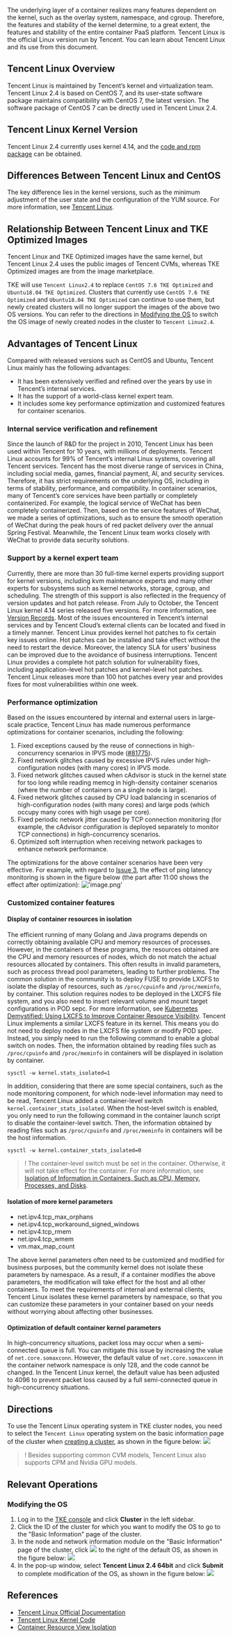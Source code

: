 

The underlying layer of a container realizes many features dependent on the kernel, such as the overlay system, namespace, and cgroup. Therefore, the features and stability of the kernel determine, to a great extent, the features and stability of the entire container PaaS platform. Tencent Linux is the official Linux version run by Tencent. You can learn about Tencent Linux and its use from this document.


## Tencent Linux Overview
Tencent Linux is maintained by Tencent’s kernel and virtualization team. Tencent Linux 2.4 is based on CentOS 7, and its user-state software package maintains compatibility with CentOS 7, the latest version. The software package of CentOS 7 can be directly used in Tencent Linux 2.4.

## Tencent Linux Kernel Version
Tencent Linux 2.4 currently uses kernel 4.14, and the [code and rpm package](https://github.com/Tencent/TencentOS-kernel) can be obtained.

## Differences Between Tencent Linux and CentOS
The key difference lies in the kernel versions, such as the minimum adjustment of the user state and the configuration of the YUM source. For more information, see [Tencent Linux](https://intl.cloud.tencent.com/document/product/213/32485).

## Relationship Between Tencent Linux and TKE Optimized Images
Tencent Linux and TKE Optimized images have the same kernel, but Tencent Linux 2.4 uses the public images of Tencent CVMs, whereas TKE Optimized images are from the image marketplace.

TKE will use `Tencent Linux2.4` to replace `CentOS 7.6 TKE Optimized` and `Ubuntu18.04 TKE Optimized`. Clusters that currently use `CentOS 7.6 TKE Optimized` and `Ubuntu18.04 TKE Optimized` can continue to use them, but newly created clusters will no longer support the images of the above two OS versions. You can refer to the directions in [Modifying the OS](#revise) to switch the OS image of newly created nodes in the cluster to `Tencent Linux2.4`.

## Advantages of Tencent Linux
Compared with released versions such as CentOS and Ubuntu, Tencent Linux mainly has the following advantages:
- It has been extensively verified and refined over the years by use in Tencent’s internal services.
- It has the support of a world-class kernel expert team.
- It includes some key performance optimization and customized features for container scenarios.

### Internal service verification and refinement

Since the launch of R&D for the project in 2010, Tencent Linux has been used within Tencent for 10 years, with millions of deployments. Tencent Linux accounts for 99% of Tencent’s internal Linux systems, covering all Tencent services. Tencent has the most diverse range of services in China, including social media, games, financial payment, AI, and security services. Therefore, it has strict requirements on the underlying OS, including in terms of stability, performance, and compatibility.
In container scenarios, many of Tencent’s core services have been partially or completely containerized. For example, the logical service of WeChat has been completely containerized. Then, based on the service features of WeChat, we made a series of optimizations, such as to ensure the smooth operation of WeChat during the peak hours of red packet delivery over the annual Spring Festival. Meanwhile, the Tencent Linux team works closely with WeChat to provide data security solutions.

### Support by a kernel expert team

Currently, there are more than 30 full-time kernel experts providing support for kernel versions, including kvm maintenance experts and many other experts for subsystems such as kernel networks, storage, cgroup, and scheduling.
The strength of this support is also reflected in the frequency of version updates and hot patch release. From July to October, the Tencent Linux kernel 4.14 series released five versions. For more information, see [Version Records](https://github.com/Tencent/TencentOS-kernel/releases). Most of the issues encountered in Tencent’s internal services and by Tencent Cloud’s external clients can be located and fixed in a timely manner. Tencent Linux provides kernel hot patches to fix certain key issues online. Hot patches can be installed and take effect without the need to restart the device. Moreover, the latency SLA for users’ business can be improved due to the avoidance of business interruptions. Tencent Linux provides a complete hot patch solution for vulnerability fixes, including application-level hot patches and kernel-level hot patches. Tencent Linux releases more than 100 hot patches every year and provides fixes for most vulnerabilities within one week.

### Performance optimization

Based on the issues encountered by internal and external users in large-scale practice, Tencent Linux has made numerous performance optimizations for container scenarios, including the following:
1. Fixed exceptions caused by the reuse of connections in high-concurrency scenarios in IPVS mode ([#81775](https://github.com/kubernetes/kubernetes/issues/81775)).
2. Fixed network glitches caused by excessive IPVS rules under high-configuration nodes (with many cores) in IPVS mode.
3. <span id="three"></span>Fixed network glitches caused when cAdvisor is stuck in the kernel state for too long while reading memcg in high-density container scenarios (where the number of containers on a single node is large).
4. Fixed network glitches caused by CPU load balancing in scenarios of high-configuration nodes (with many cores) and large pods (which occupy many cores with high usage per core).
5. Fixed periodic network jitter caused by TCP connection monitoring (for example, the cAdvisor configuration is deployed separately to monitor TCP connections) in high-concurrency scenarios.
6. Optimized soft interruption when receiving network packages to enhance network performance.

The optimizations for the above container scenarios have been very effective. For example, with regard to [Issue 3](#three), the effect of ping latency monitoring is shown in the figure below (the part after 11:00 shows the effect after optimization):
!['image.png'](https://main.qcloudimg.com/raw/ac2cd0103df4c893070ea4f0169e4ab1.png)


### Customized container features
#### Display of container resources in isolation
The efficient running of many Golang and Java programs depends on correctly obtaining available CPU and memory resources of processes. However, in the containers of these programs, the resources obtained are the CPU and memory resources of nodes, which do not match the actual resources allocated by containers. This often results in invalid parameters, such as process thread pool parameters, leading to further problems.
The common solution in the community is to deploy FUSE to provide LXCFS to isolate the display of resources, such as `/proc/cpuinfo` and `/proc/meminfo`, by container. This solution requires nodes to be deployed in the LXCFS file system, and you also need to insert relevant volume and mount target configurations in POD sepc. For more information, see [Kubernetes Demystified: Using LXCFS to Improve Container Resource Visibility](https://dzone.com/articles/kubernetes-demystified-using-lxcfs-to-improve-cont).
Tencent Linux implements a similar LXCFS feature in its kernel. This means you do not need to deploy nodes in the LXCFS file system or modify POD spec. Instead, you simply need to run the following command to enable a global switch on nodes. Then, the information obtained by reading files such as `/proc/cpuinfo` and `/proc/meminfo` in containers will be displayed in isolation by container.
```
sysctl -w kernel.stats_isolated=1
```
In addition, considering that there are some special containers, such as the node monitoring component, for which node-level information may need to be read, Tencent Linux added a container-level switch `kernel.container_stats_isolated`. When the host-level switch is enabled, you only need to run the following command in the container launch script to disable the container-level switch. Then, the information obtained by reading files such as `/proc/cpuinfo` and `/proc/meminfo` in containers will be the host information.
```
sysctl -w kernel.container_stats_isolated=0
```
>! The container-level switch must be set in the container. Otherwise, it will not take effect for the container. For more information, see [Isolation of Information in Containers, Such as CPU, Memory, Processes, and Disks](https://github.com/Tencent/TencentOS-kernel/wiki/container-resource-view-isolation).

#### Isolation of more kernel parameters
- net.ipv4.tcp_max_orphans
- net.ipv4.tcp_workaround_signed_windows
- net.ipv4.tcp_rmem
- net.ipv4.tcp_wmem
- vm.max_map_count

The above kernel parameters often need to be customized and modified for business purposes, but the community kernel does not isolate these parameters by namespace. As a result, if a container modifies the above parameters, the modification will take effect for the host and all other containers. To meet the requirements of internal and external clients, Tencent Linux isolates these kernel parameters by namespace, so that you can customize these parameters in your container based on your needs without worrying about affecting other businesses.

#### Optimization of default container kernel parameters
In high-concurrency situations, packet loss may occur when a semi-connected queue is full. You can mitigate this issue by increasing the value of `net.core.somaxconn`. However, the default value of `net.core.somaxconn` in the container network namespace is only 128, and the code cannot be changed. In the Tencent Linux kernel, the default value has been adjusted to 4096 to prevent packet loss caused by a full semi-connected queue in high-concurrency situations.

 ## Directions
To use the Tencent Linux operating system in TKE cluster nodes, you need to select the `Tencent Linux` operating system on the basic information page of the cluster when [creating a cluster](https://intl.cloud.tencent.com/document/product/457/30637), as shown in the figure below:
![](https://main.qcloudimg.com/raw/6a3903f649a0cc7d8c8b065f89673cc7.png)

>! Besides supporting common CVM models, Tencent Linux also supports CPM and Nvidia GPU models.

## Relevant Operations

<span id="revise"></span>
### Modifying the OS
1. Log in to the [TKE console](https://console.cloud.tencent.com/tke2) and click **Cluster** in the left sidebar.
2. Click the ID of the cluster for which you want to modify the OS to go to the "Basic Information" page of the cluster.
3. In the node and network information module on the "Basic Information" page of the cluster, click ![](https://main.qcloudimg.com/raw/3b38ca6981068a10b031df5708bc4f41.png) to the right of the default OS, as shown in the figure below:
![](https://main.qcloudimg.com/raw/6b4275b89682eb272e930e7175d27b9a.png)
4. In the pop-up window, select **Tencent Linux 2.4 64bit** and click **Submit** to complete modification of the OS, as shown in the figure below:
![](https://main.qcloudimg.com/raw/58c072fc96c864b4a8a9484dd3b28147.png)



## References

- [Tencent Linux Official Documentation](https://intl.cloud.tencent.com/document/product/213/32485)
- [Tencent Linux Kernel Code](https://github.com/Tencent/TencentOS-kernel)
- [Container Resource View Isolation](https://github.com/Tencent/TencentOS-kernel/wiki/container-resource-view-isolation)
